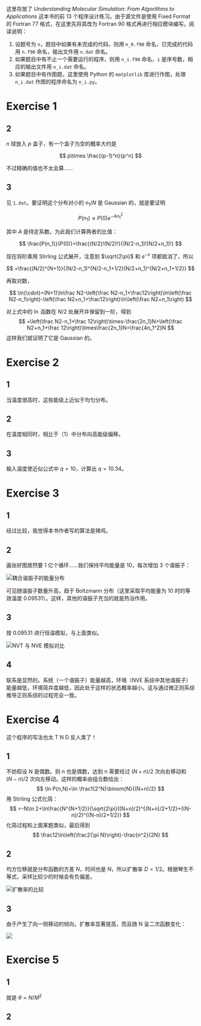 这里存放了 *Understanding Molecular Simulation: From Algorithms to Applications* 这本书的前 13 个程序设计练习。由于源文件是使用 Fixed Format 的 Fortran 77 格式，在这里先将其改为 Fortran 90 格式再进行相应模块编写。阅读说明：

1. 设题号为 `n`，题目中如果有未完成的代码，则用 `n_0.f90` 命名，已完成的代码用 `n.f90` 命名，输出文件用 `n.dat` 命名。
2. 如果题目中有不止一个需要运行的程序，则用 `n_i.f90` 命名，`i` 是序号数，相应的输出文件用 `n_i.dat` 命名。
3. 如果题目中有作图题，这里使用 Python 的 `matplotlib` 库进行作图，处理 `n_i.dat` 作图的程序命名为 `n_i.py`。

# Exercise 1

## 2

$n$ 球放入 $p$ 盒子，有一个盒子为空的概率大约是

$$
p\times \frac{(p-1)^n}{p^n}
$$

不过精确的值也不太会算……

## 3

见 `1.dat`。要证明这个分布对小的 $n_1/N$ 是 Gaussian 的，就是要证明

$$
P(n_1)\approx P(0)e^{-An_1^2}
$$

其中 $A$ 是待定系数。为此我们计算两者的比值：

$$
\frac{P(n_1)}{P(0)}=\frac{(N/2)!(N/2)!}{(N/2-n_1)!(N/2+n_1)!}
$$

现在将阶乘用 Stirling 公式展开，注意到 $\sqrt{2\pi}$ 和 $e^{-x}$ 项都抵消了，所以

$$
=\frac{(N/2)^{N+1}}{(N/2-n_1)^{N/2-n_1+1/2}(N/2+n_1)^{N/2+n_1+1/2}}
$$

再取对数，

$$
\ln(\cdot)=(N+1)\ln\frac N2-\left(\frac N2-n_1+\frac12\right)\ln\left(\frac N2-n_1\right)-\left(\frac N2+n_1+\frac12\right)\ln\left(\frac N2+n_1\right)
$$

对上式中的 $\ln$ 函数在 $N/2$ 处展开并保留到一阶，得到
$$
=\left(\frac N2-n_1+\frac 12\right)\times-\frac{2n_1}N+\left(\frac N2+n_1+\frac 12\right)\times\frac{2n_1}N=\frac{4n_1^2}N
$$
这样我们就证明了它是 Gaussian 的。

# Exercise 2

## 1

当温度很高时，这些能级上近似于均匀分布。

## 2

在温度相同时，相比于（1）中分布向高能级偏移。

## 3

输入温度使近似公式中 $q=10$，计算出 $q=10.34$。

# Exercise 3

## 1

经过比较，我觉得本书作者写的算法是辣鸡。

## 2

画张好图居然要 1 亿个循环……我们保持平均能量是 10，每次增加 3 个谐振子：

![耦合谐振子的能量分布](3/3_1.png)

可见随谐振子数量升高，趋于 Boltzmann 分布（这里采取平均能量为 10 时的等效温度 0.09531）。这样，其他的谐振子充当的就是热浴作用。

## 3

按 0.09531 进行恒温模拟，与上面类似。

![NVT 与 NVE 模拟对比](3/3_2.png)

## 4

联系是显然的。系统（一个谐振子）能量越高，环境（NVE 系综中其他谐振子）能量越低，环境简并度越低，因此处于这样的状态概率越小。这与通过微正则系综推导正则系综的过程完全一致。

# Exercise 4

这个程序的写法也太 T N D 反人类了！

## 1

不妨假设 N 是偶数。则 n 也是偶数，达到 n 需要经过 $(N+n)/2$ 次向右移动和 $(N-n)/2$ 次向左移动。这样的概率由组合数给出：
$$
\ln P(n,N)=\ln \frac1{2^N}\binom{N}{(N+n)/2}
$$
用 Stirling 公式化简：
$$
=-N\ln 2+\ln\frac{N^{N+1/2}}{\sqrt{2\pi}((N+n)/2)^{(N+n)/2+1/2}+((N-n)/2)^{(N-n)/2+1/2}}
$$
化简过程和上面某题类似，最后得到
$$
\frac12\ln\left(\frac2{\pi N}\right)-\frac{n^2}{2N}
$$

## 2

均方位移就是分布函数的方差 $N$，时间也是 $N$，所以扩散率 $D=1/2$。根据琴生不等式，采样比较少的时候会有负偏差。

![扩散率的比较](4/4_1.png)

## 3

由于产生了向一侧移动的倾向，扩散率显著提高，而且随 N 呈二次函数变化：

![](4/4_2.png)

# Exercise 5

## 1

就是 $\theta=N/M^2$

## 2

